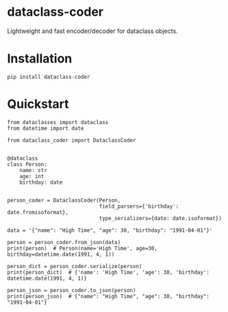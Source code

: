 # dataclass-coder
Lightweight and fast encoder/decoder for dataclass objects.
# Installation
```pip install dataclass-coder```
# Quickstart
```
from dataclasses import dataclass
from datetime import date

from dataclass_coder import DataclassCoder


@dataclass
class Person:
    name: str
    age: int
    birthday: date


person_coder = DataclassCoder(Person,
                              field_parsers={'birthday': date.fromisoformat},
                              type_serializers={date: date.isoformat})

data = '{"name": "High Time", "age": 30, "birthday": "1991-04-01"}'

person = person_coder.from_json(data)
print(person)  # Person(name='High Time', age=30, birthday=datetime.date(1991, 4, 1))

person_dict = person_coder.serialize(person)
print(person_dict)  # {'name': 'High Time', 'age': 30, 'birthday': datetime.date(1991, 4, 1)}

person_json = person_coder.to_json(person)
print(person_json)  # {"name": "High Time", "age": 30, "birthday": "1991-04-01"}
```
